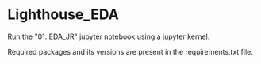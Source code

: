 # Lighthouse_EDA

Run the "01. EDA_JR" jupyter notebook using a jupyter kernel.

Required packages and its versions are present in the requirements.txt file.
